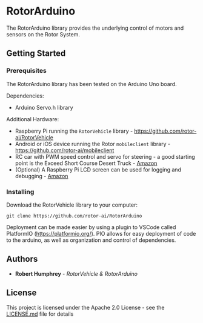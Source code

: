 # RotorArduino

The RotorArduino library provides the underlying control of motors and sensors on the Rotor System. 

## Getting Started

### Prerequisites

The RotorArduino library has been tested on the Arduino Uno board.

Dependencies:
- Arduino Servo.h library

Additional Hardware:
- Raspberry Pi running the `RotorVehicle` library - https://github.com/rotor-ai/RotorVehicle
- Android or iOS device running the Rotor `mobileclient` library - https://github.com/rotor-ai/mobileclient
- RC car with PWM speed control and servo for steering - a good starting point is the Exceed Short Course Desert Truck - [Amazon](https://www.amazon.com/Exceed-Racing-Desert-Course-2-4ghz/dp/9269802108/ref=sr_1_fkmrnull_1?keywords=Exceed+Racing+Desert+Short+Course+Truck&qid=1554669149&s=toys-and-games&sr=1-1-fkmrnull)
- (Optional) A Raspberry Pi LCD screen can be used for logging and debugging - [Amazon](https://www.amazon.com/gp/product/B0153R2A9I/ref=ppx_od_dt_b_asin_title_s01?ie=UTF8&psc=1)

### Installing

Download the RotorVehicle library to your computer:

```
git clone https://github.com/rotor-ai/RotorArduino
```

Deployment can be made easier by using a plugin to VSCode called PlatformIO (https://platformio.org/). PIO allows for easy deployment of code to the arduino, as well as organization and control of dependencies.

## Authors

* **Robert Humphrey** - *RotorVehicle & RotorArduino*

## License

This project is licensed under the Apache 2.0 License - see the [LICENSE.md](LICENSE.md) file for details
